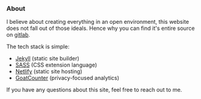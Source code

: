 ---
---
### About

I believe about creating everything in an open environment, this website does
not fall out of those ideals. Hence why you can find it's entire source on
[gitlab](https://gitlab.com/vallode/blog).

The tech stack is simple:

* [Jekyll](https://jekyllrb.com/) (static site builder)
* [SASS](https://sass-lang.com/) (CSS extension language)
* [Netlify](https://www.netlify.com/) (static site hosting)
* [GoatCounter](https://www.goatcounter.com/) (privacy-focused analytics)

If you have any questions about this site, feel free to reach out to me.
